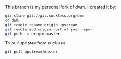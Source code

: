 This branch is my personal fork of dwm. I created it by:

```sh
git clone git://git.suckless.org/dwm
cd dwm
git remote rename origin upstream
git remote add origin <url of your repo>
git push -u origin master
```

To pull updates from suckless

```sh
git pull upstream/master
```
